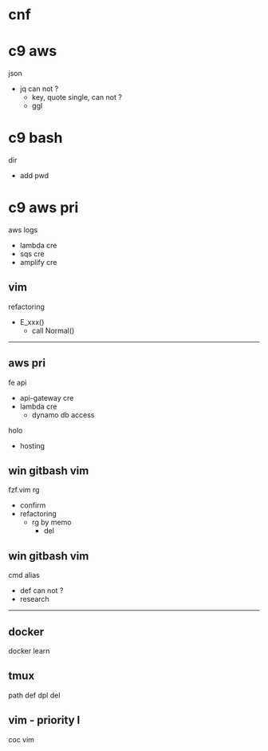 
# cnf


# c9 aws

json
- jq can not ?
  - key, quote single, can not ?
  - ggl


# c9 bash

dir
- add pwd


# c9 aws pri

aws logs
- lambda cre
- sqs cre
- amplify cre


## vim

refactoring
- E_xxx()
  - call Normal()



---

## aws pri

fe api
- api-gateway cre
- lambda cre
  - dynamo db access

holo
- hosting


## win gitbash vim

fzf.vim rg
- confirm
- refactoring
  - rg by memo
    - del


## win gitbash vim

cmd alias
- def can not ?
- research



---

## docker

docker learn


## tmux

path def dpl del


## vim  -  priority l

coc vim



